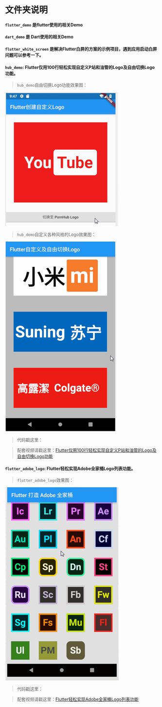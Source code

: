 # 文件夹说明



#### `flutter_demo` 是flutter使用的相关Demo

#### `dart_demo` 是 Dart使用的相关Demo

#### `flutter_white_screen` 是解决Flutter白屏的方案的示例项目，遇到应用启动白屏问题可以参考一下。

#### `hub_demo`: Flutter仅用100行轻松实现自定义P站和油管的Logo及自由切换Logo功能。

> `hub_demo`自由切换Logo功能效果图：

![](hub_demo/sample.gif)

> `hub_demo`自定义各种风格的Logo效果图：

![](hub_demo/sample2.gif)

> 代码戳这里：[](hub_demo/hub_demo.dart)

> 配套视频请戳这里：[Flutter仅用100行轻松实现自定义P站和油管的Logo及自由切换Logo功能](https://www.bilibili.com/video/av75564707/)



#### `flutter_adobe_logo`: Flutter轻松实现Adobe全家桶Logo列表功能。

> `flutter_adobe_logo`效果图：

![](flutter_adobe_logo/sample.gif)

> 代码戳这里：[](flutter_adobe_logo/flutter_adobe_logo.dart)

> 配套视频请戳这里：[Flutter轻松实现Adobe全家桶Logo列表功能](https://www.bilibili.com/video/av75750858/)